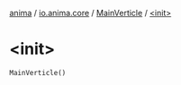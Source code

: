[anima](../../index.md) / [io.anima.core](../index.md) / [MainVerticle](index.md) / [&lt;init&gt;](./-init-.md)

# &lt;init&gt;

`MainVerticle()`